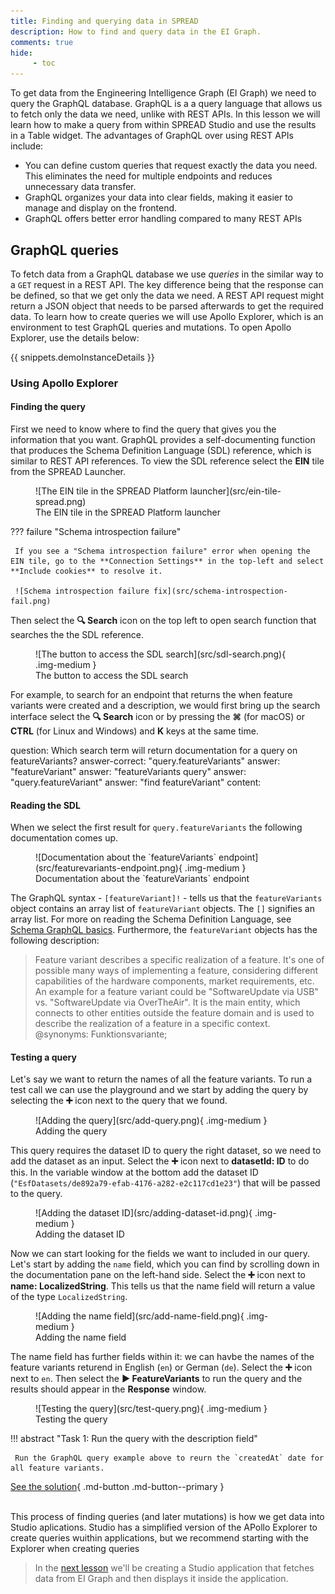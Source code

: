 ```yaml
---
title: Finding and querying data in SPREAD
description: How to find and query data in the EI Graph.
comments: true
hide:
     - toc
---
```


To get data from the Engineering Intelligence Graph (EI Graph) we need to query the GraphQL database. GraphQL is a a query language that allows us to fetch only the data we need, unlike with REST APIs. In this lesson we will learn how to make a query from within SPREAD Studio and use the results in a Table widget. The advantages of GraphQL over using REST APIs include:

- You can define custom queries that request exactly the data you need. This eliminates the need for multiple endpoints and reduces unnecessary data transfer.
- GraphQL organizes your data into clear fields, making it easier to manage and display on the frontend.
- GraphQL offers better error handling compared to many REST APIs

## GraphQL queries

To fetch data from a GraphQL database we use _queries_ in the similar way to a `GET` request in a REST API. The key difference being that the response can be defined, so that we get only the data we need. A REST API request might return a JSON object that needs to be parsed afterwards to get the required data. To learn how to create queries we will use Apollo Explorer, which is an environment to test GraphQL queries and mutations. To open Apollo Explorer, use the details below:

{{ snippets.demoInstanceDetails }}

### Using Apollo Explorer

#### Finding the query

First we need to know where to find the query that gives you the information that you want. GraphQL provides a self-documenting function that produces the Schema Definition Language (SDL) reference, which is similar to REST API references. To view the SDL reference select the **EIN** tile from the SPREAD Launcher.

<figure markdown="span">
     ![The EIN tile in the SPREAD Platform launcher](src/ein-tile-spread.png)
     <figcaption>The EIN tile in the SPREAD Platform launcher</figcaption>
</figure>

??? failure "Schema introspection failure"

     If you see a "Schema introspection failure" error when opening the EIN tile, go to the **Connection Settings** in the top-left and select **Include cookies** to resolve it.

     ![Schema introspection failure fix](src/schema-introspection-fail.png)

Then select the **🔍 Search** icon on the top left to open search function that searches the the SDL reference.

<figure markdown="span">
     ![The button to access the SDL search](src/sdl-search.png){ .img-medium }
     <figcaption>The button to access the SDL search</figcaption>
</figure>

For example, to search for an endpoint that returns the when feature variants were created and a description, we would first bring up the search interface select the **🔍 Search** icon or by pressing the **⌘** (for macOS) or **CTRL** (for Linux and Windows) and **K** keys at the same time.

<?quiz?>
question: Which search term will return documentation for a query on featureVariants?
answer-correct: "query.featureVariants"
answer: "featureVariant"
answer: "featureVariants query"
answer: "query.featureVariant"
answer: "find featureVariant"
content:
<p></p>
<?/quiz?>

#### Reading the SDL

When we select the first result for `query.featureVariants` the following documentation comes up.

<figure markdown="span">
     ![Documentation about the `featureVariants` endpoint](src/featurevariants-endpoint.png){ .img-medium }
     <figcaption>Documentation about the `featureVariants` endpoint</figcaption>
</figure>

The GraphQL syntax - `[featureVariant]!` - tells us that the `featureVariants` object contains an array list of `featureVariant` objects. The `[]` signifies an array list. For more on reading the Schema Definition Language, see [Schema GraphQL basics](https://www.apollographql.com/docs/apollo-server/schema/schema). Furthermore, the `featureVariant` objects has the following description:
> Feature variant describes a specific realization of a feature. It's one of possible many ways of implementing a feature, considering different capabilities of the hardware components, market requirements, etc. An example for a feature variant could be "SoftwareUpdate via USB" vs. "SoftwareUpdate via OverTheAir". It is the main entity, which connects to other entities outside the feature domain and is used to describe the realization of a feature in a specific context. @synonyms: Funktionsvariante;

#### Testing a query

Let's say we want to return the names of all the feature variants. To run a test call we can use the playground and we start by adding the query by selecting the **➕** icon next to the query that we found.

<figure markdown="span">
     ![Adding the query](src/add-query.png){ .img-medium }
     <figcaption>Adding the query</figcaption>
</figure>

This query requires the dataset ID to query the right dataset, so we need to add the dataset as an input. Select the **➕** icon next to **datasetId: ID** to do this. In the variable window at the bottom add the dataset ID (`"EsfDatasets/de892a79-efab-4176-a282-e2c117cd1e23"`) that will be passed to the query.

<figure markdown="span">
     ![Adding the dataset ID](src/adding-dataset-id.png){ .img-medium }
     <figcaption>Adding the dataset ID</figcaption>
</figure>

Now we can start looking for the fields we want to included in our query. Let's start by adding the `name` field, which you can find by scrolling down in the documentation pane on the left-hand side. Select the **➕** icon next to **name: LocalizedString**. This tells us that the name field will return a value of the type `LocalizedString`.

<figure markdown="span">
     ![Adding the name field](src/add-name-field.png){ .img-medium }
     <figcaption>Adding the name field</figcaption>
</figure>

The name field has further fields within it: we can havbe the names of the feature variants returend in English (`en`) or German (`de`). Select the **➕** icon next to `en`. Then select the **▶️ FeatureVariants** to run the query and the results should appear in the **Response** window.

<figure markdown="span">
     ![Testing the query](src/test-query.png){ .img-medium }
     <figcaption>Testing the query</figcaption>
</figure>

!!! abstract "Task 1: Run the query with the description field"

     Run the GraphQL query example above to reurn the `createdAt` date for all feature variants.

[See the solution](https://app.spread.ai/ein?explorerURLState=N4IgJg9gxgrgtgUwHYBcQC4QEcYIE4CeABAGIICGKMeCAauXgJbmoDOAFACRiXmsIoAkmHRFBAEQCURYAB0kRIgDMKVGvSYsUHHij4Dho7r35Cw0uQsVEk5RDPnXryR9YC%2BrxVBqUEYAIIorh5IbiAANCAAbgzMAEYANgisGCCWirLgJgZgmaKZAKKsSuLZ2gD0YAgAHACcAEzkAOy1ALQISuRxrQAsAIxNAGyt5PXV9e31UH0DUGB9CPUAzJnyYW5AA){ .md-button .md-button--primary }
<br>
<br>

This process of finding queries (and later mutations) is how we get data into Studio aplications. Studio has a simplified version of the APollo Explorer to create queries wuithin applications, but we recommend starting with the Explorer when creating queries

<blockquote class="next-lesson">In the <a href="creating-a-display-application.html">next lesson</a> we'll be creating a Studio application that fetches data from EI Graph and then displays it inside the application.</blockquote>
